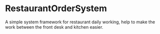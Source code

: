 # RestaurantOrderSystem
A simple system framework for restaurant daily working, help to make the work between the front desk and kitchen easier.
